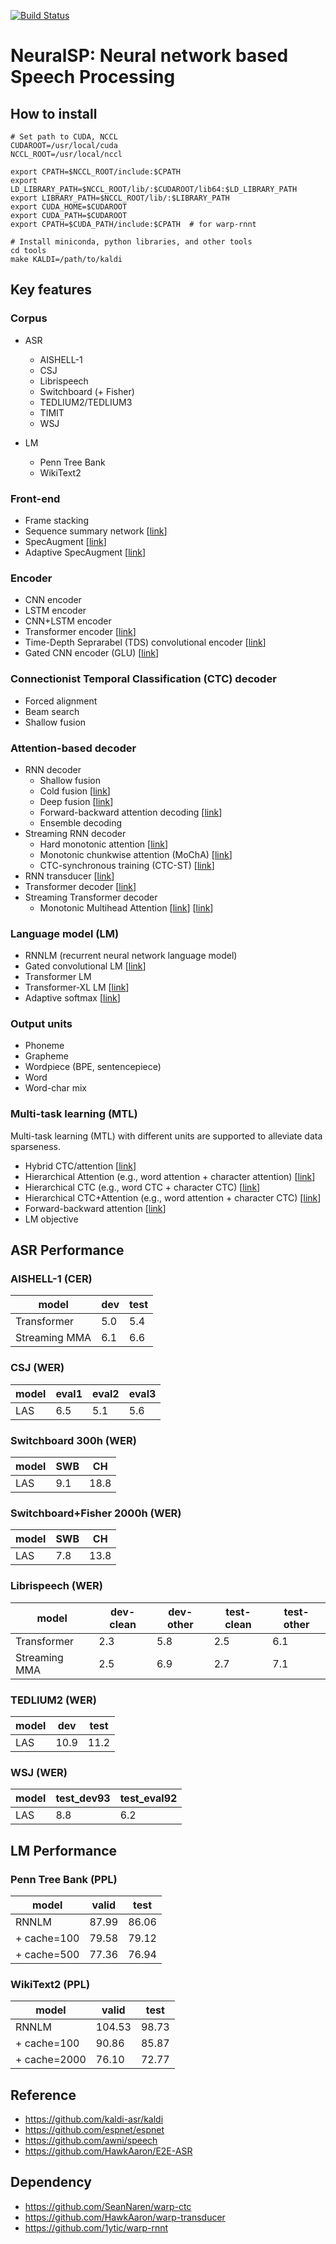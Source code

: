 [![Build Status](https://travis-ci.org/hirofumi0810/neural_sp.svg?branch=master)](https://travis-ci.org/hirofumi0810/neural_sp)

# NeuralSP: Neural network based Speech Processing

## How to install
```
# Set path to CUDA, NCCL
CUDAROOT=/usr/local/cuda
NCCL_ROOT=/usr/local/nccl

export CPATH=$NCCL_ROOT/include:$CPATH
export LD_LIBRARY_PATH=$NCCL_ROOT/lib/:$CUDAROOT/lib64:$LD_LIBRARY_PATH
export LIBRARY_PATH=$NCCL_ROOT/lib/:$LIBRARY_PATH
export CUDA_HOME=$CUDAROOT
export CUDA_PATH=$CUDAROOT
export CPATH=$CUDA_PATH/include:$CPATH  # for warp-rnnt

# Install miniconda, python libraries, and other tools
cd tools
make KALDI=/path/to/kaldi
```

## Key features
### Corpus
  - ASR
    - AISHELL-1
    - CSJ
    - Librispeech
    - Switchboard (+ Fisher)
    - TEDLIUM2/TEDLIUM3
    - TIMIT
    - WSJ

  - LM
    - Penn Tree Bank
    - WikiText2

### Front-end
  - Frame stacking
  - Sequence summary network [[link](https://www.isca-speech.org/archive/Interspeech_2018/abstracts/1438.html)]
  - SpecAugment [[link](https://arxiv.org/abs/1904.08779)]
  - Adaptive SpecAugment [[link](https://arxiv.org/abs/1912.05533)]

### Encoder
  - CNN encoder
  - LSTM encoder
  - CNN+LSTM encoder
  - Transformer encoder [[link](https://arxiv.org/abs/1706.03762)]
  - Time-Depth Seprarabel (TDS) convolutional encoder [[link](https://arxiv.org/abs/1904.02619)]
  - Gated CNN encoder (GLU) [[link](https://openreview.net/forum?id=Hyig0zb0Z)]

### Connectionist Temporal Classification (CTC) decoder
  - Forced alignment
  - Beam search
  - Shallow fusion

### Attention-based decoder
  - RNN decoder
    - Shallow fusion
    - Cold fusion [[link](https://arxiv.org/abs/1708.06426)]
    - Deep fusion [[link](https://arxiv.org/abs/1503.03535)]
    - Forward-backward attention decoding [[link](https://www.isca-speech.org/archive/Interspeech_2018/abstracts/1160.html)]
    - Ensemble decoding
  - Streaming RNN decoder
    - Hard monotonic attention [[link](https://arxiv.org/abs/1704.00784)]
    - Monotonic chunkwise attention (MoChA) [[link](https://arxiv.org/abs/1712.05382)]
    - CTC-synchronous training (CTC-ST) [[link](https://arxiv.org/abs/2005.04712)]
  - RNN transducer [[link](https://arxiv.org/abs/1211.3711)]
  - Transformer decoder [[link](https://arxiv.org/abs/1706.03762)]
  - Streaming Transformer decoder
    - Monotonic Multihead Attention [[link](https://arxiv.org/abs/1909.12406)] [[link](https://arxiv.org/abs/2005.09394)]

### Language model (LM)
  - RNNLM (recurrent neural network language model)
  - Gated convolutional LM [[link](https://arxiv.org/abs/1612.08083)]
  - Transformer LM
  - Transformer-XL LM [[link](https://arxiv.org/abs/1901.02860)]
  - Adaptive softmax [[link](https://arxiv.org/abs/1609.04309)]

### Output units
  - Phoneme
  - Grapheme
  - Wordpiece (BPE, sentencepiece)
  - Word
  - Word-char mix

### Multi-task learning (MTL)
Multi-task learning (MTL) with different units are supported to alleviate data sparseness.
  - Hybrid CTC/attention [[link](https://www.merl.com/publications/docs/TR2017-190.pdf)]
  - Hierarchical Attention (e.g., word attention + character attention) [[link](http://sap.ist.i.kyoto-u.ac.jp/lab/bib/intl/INA-SLT18.pdf)]
  - Hierarchical CTC (e.g., word CTC + character CTC) [[link](https://arxiv.org/abs/1711.10136)]
  - Hierarchical CTC+Attention (e.g., word attention + character CTC) [[link](http://www.sap.ist.i.kyoto-u.ac.jp/lab/bib/intl/UEN-ICASSP18.pdf)]
  - Forward-backward attention [[link](https://www.isca-speech.org/archive/Interspeech_2018/abstracts/1160.html)]
  - LM objective


## ASR Performance
### AISHELL-1 (CER)
| model         | dev | test |
| -----------   | --- | ---- |
| Transformer   | 5.0 | 5.4  |
| Streaming MMA | 6.1 | 6.6  |

### CSJ (WER)
| model | eval1 | eval2 | eval3 |
| ----- | ----- | ----- | ----- |
| LAS   | 6.5   | 5.1   | 5.6   |

### Switchboard 300h (WER)
| model | SWB  | CH   |
| ----- | ---- | ---- |
| LAS   | 9.1  | 18.8 |

### Switchboard+Fisher 2000h (WER)
| model | SWB  | CH   |
| ----- | ---- | ---- |
| LAS   | 7.8  | 13.8 |

### Librispeech (WER)
| model         | dev-clean | dev-other | test-clean | test-other |
| -----------   | --------- | --------- | ---------- | ---------- |
| Transformer   | 2.3       | 5.8       | 2.5        | 6.1        |
| Streaming MMA | 2.5       | 6.9       | 2.7        | 7.1        |

### TEDLIUM2 (WER)
| model | dev  | test |
| ----- | ---- | ---- |
| LAS   | 10.9 | 11.2 |

### WSJ (WER)
| model | test_dev93 | test_eval92 |
| ----- | ---------- | ----------- |
| LAS   | 8.8        | 6.2         |

## LM Performance
### Penn Tree Bank (PPL)
| model       | valid | test  |
| ------------| ----- | ----- |
| RNNLM       | 87.99 | 86.06 |
| + cache=100 | 79.58 | 79.12 |
| + cache=500 | 77.36 | 76.94 |

### WikiText2 (PPL)
| model        | valid  | test  |
| ------------ | ------ | ----- |
| RNNLM        | 104.53 | 98.73 |
| + cache=100  | 90.86  | 85.87 |
| + cache=2000 | 76.10  | 72.77 |


## Reference
- https://github.com/kaldi-asr/kaldi
- https://github.com/espnet/espnet
- https://github.com/awni/speech
- https://github.com/HawkAaron/E2E-ASR

## Dependency
- https://github.com/SeanNaren/warp-ctc
- https://github.com/HawkAaron/warp-transducer
- https://github.com/1ytic/warp-rnnt

<!-- ## TODO
- WFST decoder
- Minimum WER training
- Convolutional decoder
- Speech Translation
- Tacotron2 -->
